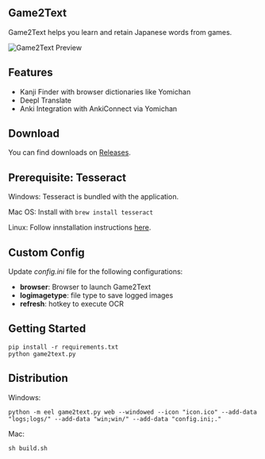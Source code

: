 ## Game2Text ##

Game2Text helps you learn and retain Japanese words from games.

![Game2Text Preview](https://game2text.com/images/header-software-app.png)

## Features ##

- Kanji Finder with browser dictionaries like Yomichan
- Deepl Translate
- Anki Integration with AnkiConnect via Yomichan

## Download ##
You can find downloads on [Releases](https://github.com/mathewthe2/Game2Text/releases).

## Prerequisite: Tesseract ##

Windows: Tesseract is bundled with the application.

Mac OS: Install with ```brew install tesseract```

Linux: Follow innstallation instructions [here](https://tesseract-ocr.github.io/tessdoc/Home.html).

## Custom Config ##

Update *config.ini* file for the following configurations:

- **browser**: Browser to launch Game2Text
- **logimagetype**: file type to save logged images
- **refresh**: hotkey to execute OCR

## Getting Started ##
```
pip install -r requirements.txt
python game2text.py
```

## Distribution ##

Windows: 

```python -m eel game2text.py web --windowed --icon "icon.ico" --add-data "logs;logs/" --add-data "win;win/" --add-data "config.ini;."```

Mac:

```sh build.sh```
